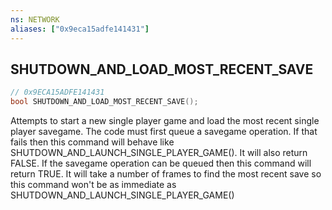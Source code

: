 ```yaml
---
ns: NETWORK
aliases: ["0x9eca15adfe141431"]
---
```

## SHUTDOWN_AND_LOAD_MOST_RECENT_SAVE

```c
// 0x9ECA15ADFE141431
bool SHUTDOWN_AND_LOAD_MOST_RECENT_SAVE();
```

Attempts to start a new single player game and load the most recent single player savegame. The code must first queue a savegame operation. If that fails then this command will behave like SHUTDOWN_AND_LAUNCH_SINGLE_PLAYER_GAME(). It will also return FALSE. If the savegame operation can be queued then this command will return TRUE. It will take a number of frames to find the most recent save so this command won't be as immediate as SHUTDOWN_AND_LAUNCH_SINGLE_PLAYER_GAME()

